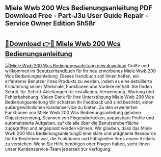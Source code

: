## Miele Wwb 200 Wcs Bedienungsanleitung PDF Download Free - Part-J3u User Guide Repair - Service Owner Edition Sh58r

# <h2><a href="http://df2h2w.blite.top/?on=Miele+Wwb+200+Wcs+Bedienungsanleitung">🔗Download 👉🔴 Miele Wwb 200 Wcs Bedienungsanleitung</a></h2>

[![Miele Wwb 200 Wcs Bedienungsanleitung new download](https://i.imgur.com/lujVjoI.png)](http://df2h2w.blite.top/?on=Miele+Wwb+200+Wcs+Bedienungsanleitung)
Grüße und willkommen im Benutzerhandbuch für Ihr neu erworbenes Miele Wwb 200 Wcs Bedienungsanleitung. Dieses Handbuch soll Ihnen helfen, ein erfahrener Benutzer Ihres Produkts zu werden, indem es eine detaillierte Erläuterung seiner Merkmale, Funktionen und Vorteile enthält. Sie finden Schritt-für-Schritt-Anleitungen für Installation, Verwendung, Wartung und Fehlerbehebung. Vielen Dank für Ihre Unterstützung Miele Wwb 200 Wcs Bedienungsanleitung Wir schätzen Ihr Feedback und sind bestrebt, einen außergewöhnlichen Kundenservice zu bieten. Zu den erweiterten Funktionen von Miele Wwb 200 Wcs Bedienungsanleitung gehören Objekterkennung, Scannen von Fingerabdrücken, anpassbare Profile und automatisierte Aufgaben, auf die alle über die Benutzeroberfläche zugegriffen und angepasst werden können. Wir glauben, dass das Miele Wwb 200 Wcs BedienungsanleitungD eine klare und prägnante Ressource für Ihr Bestreben war, die Funktionen und Fähigkeiten Ihres neuen Artikels zu verstehen. Wenn Sie Hilfe benötigen oder Fragen haben, steht Ihnen unser Kundenservice-Team jederzeit zur Verfügung.
